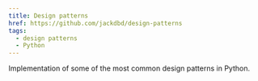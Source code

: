 ```yaml
---
title: Design patterns
href: https://github.com/jackdbd/design-patterns
tags:
  - design patterns
  - Python
---
```

Implementation of some of the most common design patterns in Python.
